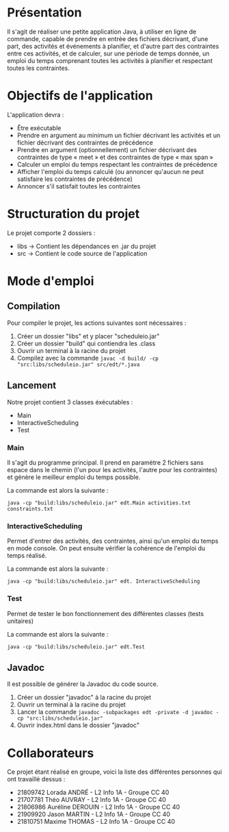 # Présentation

Il s'agit de réaliser une petite application Java, à utiliser en ligne de commande, capable de prendre en entrée des fichiers décrivant, d'une part, des activités et événements à planifier, et d'autre part des contraintes entre ces activités, et de calculer, sur une période de temps donnée, un emploi du temps comprenant toutes les activités à planifier et respectant toutes les contraintes.

# Objectifs de l'application

L'application devra :

- Être exécutable
- Prendre en argument au minimum un fichier décrivant les activités et un fichier décrivant des contraintes de précédence
- Prendre en argument (optionnellement) un fichier décrivant des contraintes de type « meet » et des contraintes de type « max span »
- Calculer un emploi du temps respectant les contraintes de précédence
- Afficher l'emploi du temps calculé (ou annoncer qu'aucun ne peut satisfaire les contraintes de précédence)
- Annoncer s'il satisfait toutes les contraintes

# Structuration du projet

Le projet comporte 2 dossiers :

- libs → Contient les dépendances en .jar du projet
- src → Contient le code source de l'application

# Mode d'emploi

## Compilation

Pour compiler le projet, les actions suivantes sont nécessaires :

1. Créer un dossier "libs" et y placer "scheduleio.jar"
2. Créer un dossier "build" qui contiendra les .class
3. Ouvrir un terminal à la racine du projet
4. Compilez avec la commande ```javac -d build/ -cp "src:libs/scheduleio.jar" src/edt/*.java```

## Lancement

Notre projet contient 3 classes éxécutables :

- Main
- InteractiveScheduling
- Test

### Main

Il s'agit du programme principal. Il prend en paramètre 2 fichiers sans espace dans le chemin (l'un pour les activités, l'autre pour les contraintes) et génère le meilleur emploi du temps possible.

La commande est alors la suivante :
```
java -cp "build:libs/scheduleio.jar" edt.Main activities.txt constraints.txt
```

### InteractiveScheduling

Permet d'entrer des activités, des contraintes, ainsi qu'un emploi du temps en mode console. On peut ensuite vérifier la cohérence de l'emploi du temps réalisé.

La commande est alors la suivante :
```
java -cp "build:libs/scheduleio.jar" edt. InteractiveScheduling
```

### Test

Permet de tester le bon fonctionnement des différentes classes (tests unitaires)

La commande est alors la suivante :
```
java -cp "build:libs/scheduleio.jar" edt.Test
```

## Javadoc

Il est possible de générer la Javadoc du code source.

1. Créer un dossier "javadoc" à la racine du projet
2. Ouvrir un terminal à la racine du projet
3. Lancer la commande ```javadoc -subpackages edt -private -d javadoc -cp "src:libs/scheduleio.jar"```
4. Ouvrir index.html dans le dossier "javadoc"

# Collaborateurs

Ce projet étant réalisé en groupe, voici la liste des différentes personnes qui ont travaillé dessus :

- 21809742 Lorada ANDRÉ - L2 Info 1A - Groupe CC 40
- 21707781 Théo AUVRAY - L2 Info 1A - Groupe CC 40
- 21806986 Auréline DEROUIN - L2 Info 1A - Groupe CC 40
- 21909920 Jason MARTIN - L2 Info 1A - Groupe CC 40
- 21810751 Maxime THOMAS - L2 Info 1A - Groupe CC 40

